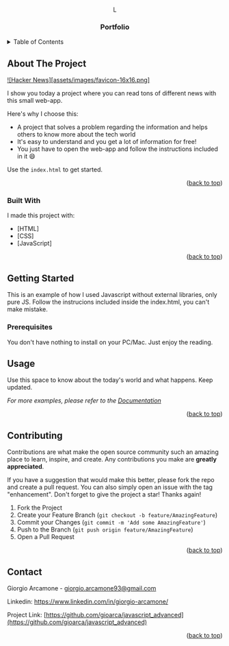 <a name="readme-top"></a>

<!-- PROJECT LOGO -->
<br />
<div align="center">
  <a href="https://github.com/gioarca/portfolio_new">
    <img src="/assets/images/favicon-16x16.png" alt="Logo" width="16" height="16">
  </a>
  <h3 align="center">Portfolio</h3>
</div>


<!-- TABLE OF CONTENTS -->
<details>
  <summary>Table of Contents</summary>
  <ol>
    <li>
      <a href="#about-the-project">About The Project</a>
      <ul>
        <li><a href="#built-with">Built With</a></li>
      </ul>
    </li>
    <li>
      <a href="#getting-started">Getting Started</a>
      <ul>
        <li><a href="#prerequisites">Prerequisites</a></li>
      </ul>
    </li>
    <li><a href="#usage">Usage</a></li>
    <li><a href="#roadmap">Roadmap</a></li>
    <li><a href="#contributing">Contributing</a></li>
    <li><a href="#contact">Contact</a></li>
  </ol>
</details>



<!-- ABOUT THE PROJECT -->
## About The Project

[![Hacker News][assets/images/favicon-16x16.png]](https://github.com/gioarca/javascript_advanced)

I show you today a project where you can read tons of different news with this small web-app.

Here's why I choose this:
* A project that solves a problem regarding the information and helps others to know more about the tech world
* It's easy to understand and you get a lot of information for free!
* You just have to open the web-app and follow the instructions included in it :smile:

Use the `index.html` to get started.

<p align="right">(<a href="#readme-top">back to top</a>)</p>



### Built With

I made this project with:

* [HTML]
* [CSS]
* [JavaScript]

<p align="right">(<a href="#readme-top">back to top</a>)</p>



<!-- GETTING STARTED -->
## Getting Started

This is an example of how I used Javascript without external libraries, only pure JS.
Follow the instrucions included inside the index.html, you can't make mistake.

### Prerequisites

You don't have nothing to install on your PC/Mac. Just enjoy the reading.



<!-- USAGE EXAMPLES -->
## Usage

Use this space to know about the today's world and what happens. Keep updated.

_For more examples, please refer to the [Documentation](https://github.com/HackerNews/API)_

<p align="right">(<a href="#readme-top">back to top</a>)</p>




<!-- CONTRIBUTING -->
## Contributing

Contributions are what make the open source community such an amazing place to learn, inspire, and create. Any contributions you make are **greatly appreciated**.

If you have a suggestion that would make this better, please fork the repo and create a pull request. You can also simply open an issue with the tag "enhancement".
Don't forget to give the project a star! Thanks again!

1. Fork the Project
2. Create your Feature Branch (`git checkout -b feature/AmazingFeature`)
3. Commit your Changes (`git commit -m 'Add some AmazingFeature'`)
4. Push to the Branch (`git push origin feature/AmazingFeature`)
5. Open a Pull Request

<p align="right">(<a href="#readme-top">back to top</a>)</p>

 

<!-- CONTACT -->
## Contact

Giorgio Arcamone - giorgio.arcamone93@gmail.com

Linkedin: https://www.linkedin.com/in/giorgio-arcamone/

Project Link: [https://github.com/gioarca/javascript_advanced](https://github.com/gioarca/javascript_advanced)

<p align="right">(<a href="#readme-top">back to top</a>)</p>
